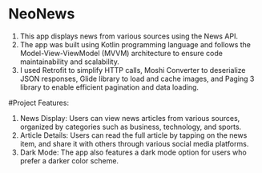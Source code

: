 # NeoNews
1. This app displays news from various sources using the News API. 
2. The app was built using Kotlin programming language and follows the Model-View-ViewModel (MVVM) architecture to ensure code maintainability and scalability. 
3. I used Retrofit to simplify HTTP calls, Moshi Converter to deserialize JSON responses, Glide library to load and cache images, and Paging 3 library to enable efficient pagination and data loading.

#Project Features:
1. News Display: Users can view news articles from various sources, organized by categories such as business, technology, and sports.
2. Article Details: Users can read the full article by tapping on the news item, and share it with others through various social media platforms.
3. Dark Mode: The app also features a dark mode option for users who prefer a darker color scheme.
